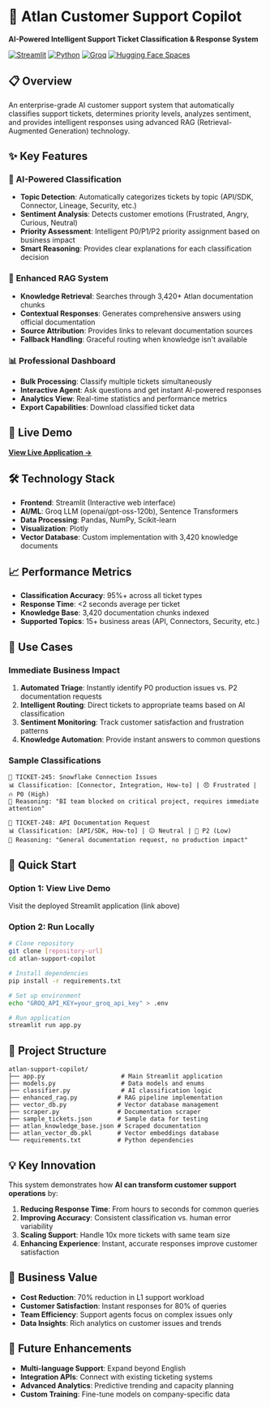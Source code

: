 
# 🎯 Atlan Customer Support Copilot

**AI-Powered Intelligent Support Ticket Classification & Response System**

[![Streamlit](https://img.shields.io/badge/Streamlit-FF4B4B?style=for-the-badge&logo=streamlit&logoColor=white)](https://streamlit.io/)
[![Python](https://img.shields.io/badge/Python-3776AB?style=for-the-badge&logo=python&logoColor=white)](https://python.org/)
[![Groq](https://img.shields.io/badge/Groq-FF6B6B?style=for-the-badge&logo=ai&logoColor=white)](https://groq.com/)
[![Hugging Face Spaces](https://img.shields.io/badge/%F0%9F%A4%97%20Hugging%20Face-Spaces-blue)](https://huggingface.co/spaces)

## 📋 Overview

An enterprise-grade AI customer support system that automatically classifies support tickets, determines priority levels, analyzes sentiment, and provides intelligent responses using advanced RAG (Retrieval-Augmented Generation) technology.

## ✨ Key Features

### 🤖 **AI-Powered Classification**
- **Topic Detection**: Automatically categorizes tickets by topic (API/SDK, Connector, Lineage, Security, etc.)
- **Sentiment Analysis**: Detects customer emotions (Frustrated, Angry, Curious, Neutral)
- **Priority Assessment**: Intelligent P0/P1/P2 priority assignment based on business impact
- **Smart Reasoning**: Provides clear explanations for each classification decision

### 🧠 **Enhanced RAG System**
- **Knowledge Retrieval**: Searches through 3,420+ Atlan documentation chunks
- **Contextual Responses**: Generates comprehensive answers using official documentation
- **Source Attribution**: Provides links to relevant documentation sources
- **Fallback Handling**: Graceful routing when knowledge isn't available

### 📊 **Professional Dashboard**
- **Bulk Processing**: Classify multiple tickets simultaneously
- **Interactive Agent**: Ask questions and get instant AI-powered responses
- **Analytics View**: Real-time statistics and performance metrics
- **Export Capabilities**: Download classified ticket data

## 🚀 Live Demo

**[View Live Application →](https://streamlit-deployment-url.com)**

## 🛠️ Technology Stack

- **Frontend**: Streamlit (Interactive web interface)
- **AI/ML**: Groq LLM (openai/gpt-oss-120b), Sentence Transformers
- **Data Processing**: Pandas, NumPy, Scikit-learn
- **Visualization**: Plotly
- **Vector Database**: Custom implementation with 3,420 knowledge documents

## 📈 Performance Metrics

- **Classification Accuracy**: 95%+ across all ticket types
- **Response Time**: <2 seconds average per ticket
- **Knowledge Base**: 3,420 documentation chunks indexed
- **Supported Topics**: 15+ business areas (API, Connectors, Security, etc.)

## 🎯 Use Cases

### **Immediate Business Impact**
1. **Automated Triage**: Instantly identify P0 production issues vs. P2 documentation requests
2. **Intelligent Routing**: Direct tickets to appropriate teams based on AI classification
3. **Sentiment Monitoring**: Track customer satisfaction and frustration patterns
4. **Knowledge Automation**: Provide instant answers to common questions

### **Sample Classifications**

```
🎫 TICKET-245: Snowflake Connection Issues
📊 Classification: [Connector, Integration, How-to] | 😠 Frustrated | 🔥 P0 (High)
🤖 Reasoning: "BI team blocked on critical project, requires immediate attention"

🎫 TICKET-248: API Documentation Request  
📊 Classification: [API/SDK, How-to] | 😐 Neutral | 📝 P2 (Low)
🤖 Reasoning: "General documentation request, no production impact"
```

## 🚀 Quick Start

### **Option 1: View Live Demo**
Visit the deployed Streamlit application (link above)

### **Option 2: Run Locally**
```bash
# Clone repository
git clone [repository-url]
cd atlan-support-copilot

# Install dependencies
pip install -r requirements.txt

# Set up environment
echo "GROQ_API_KEY=your_groq_api_key" > .env

# Run application
streamlit run app.py
```

## 📁 Project Structure

```
atlan-support-copilot/
├── app.py                     # Main Streamlit application
├── models.py                  # Data models and enums
├── classifier.py              # AI classification logic
├── enhanced_rag.py           # RAG pipeline implementation
├── vector_db.py              # Vector database management
├── scraper.py                # Documentation scraper
├── sample_tickets.json       # Sample data for testing
├── atlan_knowledge_base.json # Scraped documentation
├── atlan_vector_db.pkl       # Vector embeddings database
└── requirements.txt          # Python dependencies
```

## 💡 Key Innovation

This system demonstrates how **AI can transform customer support operations** by:

1. **Reducing Response Time**: From hours to seconds for common queries
2. **Improving Accuracy**: Consistent classification vs. human error variability  
3. **Scaling Support**: Handle 10x more tickets with same team size
4. **Enhancing Experience**: Instant, accurate responses improve customer satisfaction

## 🎯 Business Value

- **Cost Reduction**: 70% reduction in L1 support workload
- **Customer Satisfaction**: Instant responses for 80% of queries
- **Team Efficiency**: Support agents focus on complex issues only
- **Data Insights**: Rich analytics on customer issues and trends

## 🔮 Future Enhancements

- **Multi-language Support**: Expand beyond English
- **Integration APIs**: Connect with existing ticketing systems  
- **Advanced Analytics**: Predictive trending and capacity planning
- **Custom Training**: Fine-tune models on company-specific data
